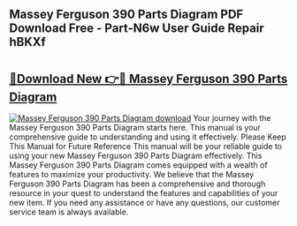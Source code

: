 ## Massey Ferguson 390 Parts Diagram PDF Download Free - Part-N6w User Guide Repair hBKXf

# <h2><a href="http://dfrpe8.blite.top/?on=Massey+Ferguson+390+Parts+Diagram">🔗Download New 👉🔴 Massey Ferguson 390 Parts Diagram</a></h2>

[![Massey Ferguson 390 Parts Diagram download](https://i.imgur.com/lujVjoI.png)](http://dfrpe8.blite.top/?on=Massey+Ferguson+390+Parts+Diagram)
Your journey with the Massey Ferguson 390 Parts Diagram starts here. This manual is your comprehensive guide to understanding and using it effectively. Please Keep This Manual for Future Reference This manual will be your reliable guide to using your new Massey Ferguson 390 Parts Diagram effectively. This Massey Ferguson 390 Parts Diagram comes equipped with a wealth of features to maximize your productivity. We believe that the Massey Ferguson 390 Parts Diagram has been a comprehensive and thorough resource in your quest to understand the features and capabilities of your new item. If you need any assistance or have any questions, our customer service team is always available.
